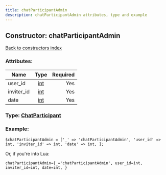 ```yaml
---
title: chatParticipantAdmin
description: chatParticipantAdmin attributes, type and example
---
```

## Constructor: chatParticipantAdmin  
[Back to constructors index](index.md)



### Attributes:

| Name     |    Type       | Required |
|----------|:-------------:|---------:|
|user\_id|[int](../types/int.md) | Yes|
|inviter\_id|[int](../types/int.md) | Yes|
|date|[int](../types/int.md) | Yes|



### Type: [ChatParticipant](../types/ChatParticipant.md)


### Example:

```
$chatParticipantAdmin = ['_' => 'chatParticipantAdmin', 'user_id' => int, 'inviter_id' => int, 'date' => int, ];
```  

Or, if you're into Lua:  


```
chatParticipantAdmin={_='chatParticipantAdmin', user_id=int, inviter_id=int, date=int, }

```


